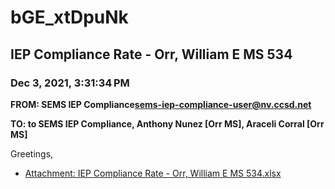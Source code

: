 # bGE_xtDpuNk
## IEP Compliance Rate - Orr, William E MS 534
### Dec 3, 2021, 3:31:34 PM
**FROM: SEMS IEP Compliance<sems-iep-compliance-user@nv.ccsd.net>**

**TO: to SEMS IEP Compliance, Anthony Nunez [Orr MS], Araceli Corral [Orr MS]**


Greetings,  





* [Attachment: IEP Compliance Rate - Orr, William E MS 534.xlsx](bGE_xtDpuNk-attachment-1.xlsx)
